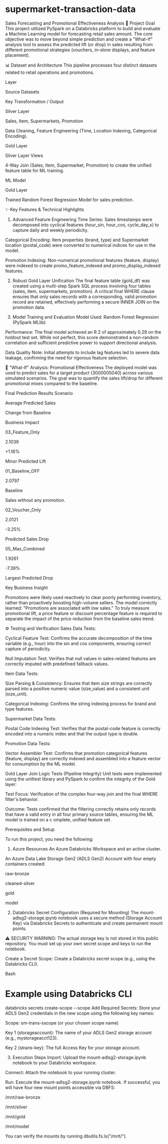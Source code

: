 # supermarket-transaction-data
Sales Forecasting and Promotional Effectiveness Analysis
🎯 Project Goal
This project utilized PySpark on a Databricks platform to build and evaluate a Machine Learning model for forecasting retail sales amount. The core objective was to move beyond simple prediction and create a "What-If" analysis tool to assess the predicted lift (or drop) in sales resulting from different promotional strategies (vouchers, in-store displays, and feature placement).

📊 Dataset and Architecture
This pipeline processes four distinct datasets related to retail operations and promotions.

Layer

Source Datasets

Key Transformation / Output

Silver Layer

Sales, Item, Supermarkets, Promotion

Data Cleaning, Feature Engineering (Time, Location Indexing, Categorical Encoding).

Gold Layer

Silver Layer Views

4-Way Join (Sales, Item, Supermarket, Promotion) to create the unified feature table for ML training.

ML Model

Gold Layer

Trained Random Forest Regression Model for sales prediction.

✨ Key Features & Technical Highlights
1. Advanced Feature Engineering
Time Series: Sales timestamps were decomposed into cyclical features (hour_sin, hour_cos, cycle_day_x) to capture daily and weekly periodicity.

Categorical Encoding: Item properties (brand, type) and Supermarket location (postal_code) were converted to numerical indices for use in the model.

Promotion Indexing: Non-numerical promotional features (feature, display) were indexed to create promo_feature_indexed and promo_display_indexed features.

2. Robust Gold Layer Unification
The final feature table (gold_df) was created using a multi-step Spark SQL process involving four tables (sales, item, supermarkets, promotion). A critical final WHERE clause ensures that only sales records with a corresponding, valid promotion record are retained, effectively performing a secure INNER JOIN on the promotion data.

3. Model Training and Evaluation
Model Used: Random Forest Regression (PySpark MLlib)

Performance: The final model achieved an R 
2
  of approximately 0.29 on the holdout test set. While not perfect, this score demonstrated a non-random correlation and sufficient predictive power to support directional analysis.

Data Quality Note: Initial attempts to include lag features led to severe data leakage, confirming the need for rigorous feature selection.

🚀 "What-If" Analysis: Promotional Effectiveness
The deployed model was used to predict sales for a target product (3000005040) across various simulated scenarios. The goal was to quantify the sales lift/drop for different promotional mixes compared to the baseline.

Final Prediction Results
Scenario

Average Predicted Sales

Change from Baseline

Business Impact

03_Feature_Only

2.1039

+1.16%

Minor Predicted Lift

01_Baseline_OFF

2.0797

Baseline

Sales without any promotion.

02_Voucher_Only

2.0121

-3.25%

Predicted Sales Drop

05_Max_Combined

1.9261

-7.39%

Largest Predicted Drop

Key Business Insight

Promotions were likely used reactively to clear poorly performing inventory, rather than proactively boosting high-volume sellers. The model correctly learned: "Promotions are associated with low sales." To truly measure promotional lift, a price feature or discount percentage feature is required to separate the impact of the price reduction from the baseline sales trend.

⚙️ Testing and Verification
Sales Data Tests:

Cyclical Feature Test: Confirms the accurate decomposition of the time variable (e.g., hour) into the sin and cos components, ensuring correct capture of periodicity.

Null Imputation Test: Verifies that null values in sales-related features are correctly imputed with predefined fallback values.

Item Data Tests:

Size Parsing & Consistency: Ensures that item size strings are correctly parsed into a positive numeric value (size_value) and a consistent unit (size_unit).

Categorical Indexing: Confirms the string indexing process for brand and type features.

Supermarket Data Tests:

Postal Code Indexing Test: Verifies that the postal-code feature is correctly encoded into a numeric index and that the output type is double.

Promotion Data Tests:

Vector Assembler Test: Confirms that promotion categorical features (feature, display) are correctly indexed and assembled into a feature vector for consumption by the ML model.

Gold Layer Join Logic Tests (Pipeline Integrity)
Unit tests were implemented using the unittest library and PySpark to confirm the integrity of the Gold layer:

Test Focus: Verification of the complex four-way join and the final WHERE filter's behavior.

Outcome: Tests confirmed that the filtering correctly retains only records that have a valid entry in all four primary source tables, ensuring the ML model is trained on a c
omplete, unified feature set.

Prerequisites and Setup

To run this project, you need the following:

1. Azure Resources
An Azure Databricks Workspace and an active cluster.

An Azure Data Lake Storage Gen2 (ADLS Gen2) Account with four empty containers created:

raw-bronze

cleaned-silver

gold

model

2. Databricks Secret Configuration (Required for Mounting)
The mount-adlsg2-storage.ipynb notebook uses a secure method (Storage Account Key) via Databricks Secrets to authenticate and create permanent mount points.

⚠️ SECURITY WARNING: The actual storage key is not stored in this public repository. You must set up your own secret scope and keys to run the notebook.

Create a Secret Scope: Create a Databricks secret scope (e.g., using the Databricks CLI).

Bash

# Example using Databricks CLI
databricks secrets create-scope --scope <your-scope-name>
Add Required Secrets: Store your ADLS Gen2 credentials in the new scope using the following key names:

Scope: sm-trans-sscope (or your chosen scope name)

Key 1 (storageaccount): The name of your ADLS Gen2 storage account (e.g., mystorageacct123).

Key 2 (strans-key): The full Access Key for your storage account.

3. Execution Steps
Import: Upload the mount-adlsg2-storage.ipynb notebook to your Databricks workspace.

Connect: Attach the notebook to your running cluster.

Run: Execute the mount-adlsg2-storage.ipynb notebook. If successful, you will have four new mount points accessible via DBFS:

/mnt/raw-bronze

/mnt/silver

/mnt/gold

/mnt/model

You can verify the mounts by running dbutils.fs.ls("/mnt/").
